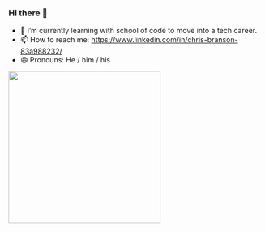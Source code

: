 ### Hi there 👋

- 🌱 I’m currently learning with school of code to move into a tech career.
- 📫 How to reach me: https://www.linkedin.com/in/chris-branson-83a988232/
- 😄 Pronouns: He / him / his

<a href = "https://www.codewars.com/users/covchris"><img src="https://github.r2v.ch/codewars?user=covchris&top_languages=true&hide_clan=true" width="300"></a>


